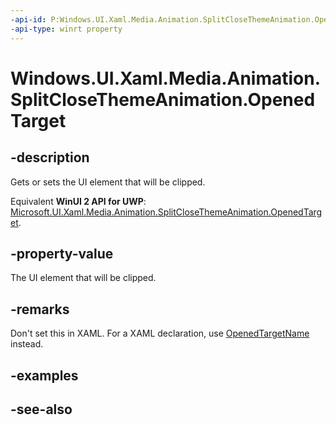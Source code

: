 ```yaml
---
-api-id: P:Windows.UI.Xaml.Media.Animation.SplitCloseThemeAnimation.OpenedTarget
-api-type: winrt property
---
```


<!-- Property syntax
public Windows.UI.Xaml.DependencyObject OpenedTarget { get;  set; }
-->

# Windows.UI.Xaml.Media.Animation.SplitCloseThemeAnimation.OpenedTarget

## -description
Gets or sets the UI element that will be clipped.

Equivalent **WinUI 2 API for UWP**: [Microsoft.UI.Xaml.Media.Animation.SplitCloseThemeAnimation.OpenedTarget](/windows/winui/api/microsoft.ui.xaml.media.animation.splitclosethemeanimation.openedtarget).

## -property-value
The UI element that will be clipped.

## -remarks
Don't set this in XAML. For a XAML declaration, use [OpenedTargetName](splitclosethemeanimation_openedtargetname.md) instead.

## -examples

## -see-also
